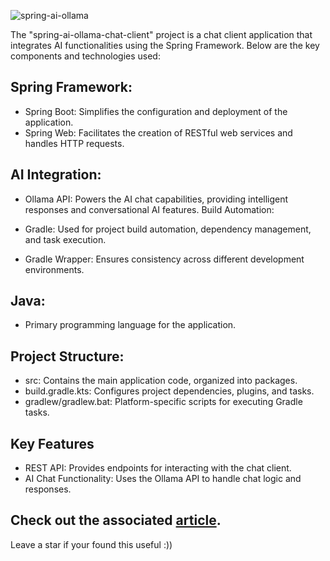 ![spring-ai-ollama](https://github.com/daasrattale/spring-ai-ollama-chat-client/assets/44347757/4b89cd64-8cbd-46c5-8ba3-b3c68d73947d)

The "spring-ai-ollama-chat-client" project is a chat client application that integrates AI functionalities using the Spring Framework. Below are the key components and technologies used:

## Spring Framework:

- Spring Boot: Simplifies the configuration and deployment of the application.
- Spring Web: Facilitates the creation of RESTful web services and handles HTTP requests.

## AI Integration:

- Ollama API: Powers the AI chat capabilities, providing intelligent responses and conversational AI features.
Build Automation:

- Gradle: Used for project build automation, dependency management, and task execution.
- Gradle Wrapper: Ensures consistency across different development environments.

## Java:

- Primary programming language for the application.

## Project Structure:

- src: Contains the main application code, organized into packages.
- build.gradle.kts: Configures project dependencies, plugins, and tasks.
- gradlew/gradlew.bat: Platform-specific scripts for executing Gradle tasks.

## Key Features

- REST API: Provides endpoints for interacting with the chat client.
- AI Chat Functionality: Uses the Ollama API to handle chat logic and responses.

## Check out the associated [article](https://www.saadelattar.me/article/spring-ai-ollama).

Leave a star if your found this useful :))
